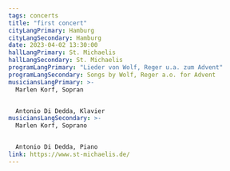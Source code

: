 ```yaml
---
tags: concerts
title: "first concert"
cityLangPrimary: Hamburg
cityLangSecondary: Hamburg
date: 2023-04-02 13:30:00
hallLangPrimary: St. Michaelis
hallLangSecondary: St. Michaelis
programLangPrimary: "Lieder von Wolf, Reger u.a. zum Advent"
programLangSecondary: Songs by Wolf, Reger a.o. for Advent
musiciansLangPrimary: >-
  Marlen Korf, Sopran


  Antonio Di Dedda, Klavier
musiciansLangSecondary: >-
  Marlen Korf, Soprano


  Antonio Di Dedda, Piano
link: https://www.st-michaelis.de/
---
```

